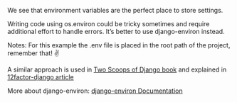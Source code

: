 We see that environment variables are the perfect place to store settings.

Writing code using os.environ could be tricky sometimes and require additional effort to handle errors. It’s better to use django-environ instead.

Notes: For this example the .env file is placed in the root path of the project, remember that! :v:

A similar approach is used in [Two Scoops of Django book](https://www.feldroy.com/) and explained in [12factor-django article](https://wellfire.co/learn/easier-12-factor-django/)

More about django-environ:
[django-environ Documentation](https://django-environ.readthedocs.io/en/latest/#)



